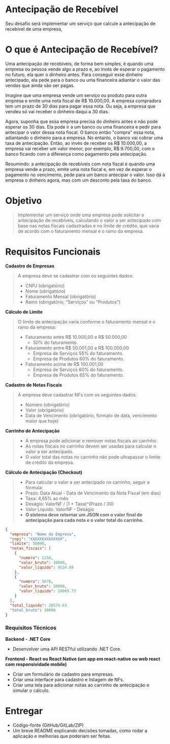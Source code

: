 # Antecipação de Recebível
Seu desafio será implementar um serviço que calcule a antecipação de recebível de uma empresa,

# O que é Antecipação de Recebível?
Uma antecipação de recebíveis, de forma bem simples, é quando uma empresa ou pessoa vende algo a prazo e, ao invés de esperar o pagamento no futuro, ela quer o dinheiro antes. Para conseguir esse dinheiro antecipado, ela pede para o banco ou uma financeira adiantar o valor das vendas que ainda vão ser pagas.

Imagine que uma empresa vende um serviço ou produto para outra empresa e emite uma nota fiscal de R$ 10.000,00. A empresa compradora tem um prazo de 30 dias para pagar essa nota. Ou seja, a empresa que vendeu só vai receber o dinheiro daqui a 30 dias.

Agora, suponha que essa empresa precisa do dinheiro antes e não pode esperar os 30 dias. Ela pode ir a um banco ou uma financeira e pedir para antecipar o valor dessa nota fiscal. O banco então "compra" essa nota, adiantando o dinheiro para a empresa. No entanto, o banco vai cobrar uma taxa de antecipação. Então, ao invés de receber os R$ 10.000,00, a empresa vai receber um valor menor, por exemplo, R$ 9.700,00, com o banco ficando com a diferença como pagamento pela antecipação.

Resumindo: a antecipação de recebíveis com nota fiscal é quando uma empresa vende a prazo, emite uma nota fiscal e, em vez de esperar o pagamento no vencimento, pede para um banco antecipar o valor. Isso dá à empresa o dinheiro agora, mas com um desconto pela taxa do banco.

# Objetivo
> Implementar um serviço onde uma empresa pode solicitar a antecipação de recebíveis, calculando o valor a ser antecipado com base nas notas fiscais cadastradas e no limite de crédito, que varia de acordo com o faturamento mensal e o ramo da empresa.

# Requisitos Funcionais

**Cadastro de Empresas**
> A empresa deve se cadastrar com os seguintes dados:
> - CNPJ (obrigatório)
> - Nome (obrigatório)
> - Faturamento Mensal (obrigatório)
> - Ramo (obrigatório, “Serviços” ou “Produtos”)

**Cálculo de Limite**
> O limite de antecipação varia conforme o faturamento mensal e o ramo da empresa:
> - Faturamento entre R$ 10.000,00 e R$ 50.000,00
>   - 50% do faturamento.
> - Faturamento entre R$ 50.001,00 e R$ 100.000,00
>   - Empresa de Serviços 55% do faturamento.
>   - Empresa de Produtos 60% do faturamento.
> - Faturamento acima de R$ 100.001,00
>   - Empresa de Serviços 60% do faturamento.
>   - Empresa de Produtos 65% do faturamento.

**Cadastro de Notas Fiscais**

> A empresa deve cadastrar NFs com os seguintes dados:
> - Número (obrigatório) 
> - Valor (obrigatório) 
> - Data de Vencimento (obrigatório, formato de data, vencimento maior que hoje)

**Carrinho de Antecipação**
> - A empresa pode adicionar e remover notas fiscais ao carrinho.
> - As notas fiscais no carrinho devem ser usadas para calcular o valor a ser antecipado.
> - O valor total das notas no carrinho não pode ultrapassar o limite de crédito da empresa.

**Cálculo de Antecipação (Checkout)**
> - Para calcular o valor a ser antecipado no carrinho, seguir a fórmula:
> - Prazo: Data Atual - Data de Vencimento da Nota Fiscal (em dias)
> - Taxa: 4,65% ao mês
> - Deságio: ValorNF / (1 + Taxa)^(Prazo / 30)
> - Valor Líquido: ValorNF - Deságio
> - **O sistema deve retornar um JSON com o valor final de antecipação para cada nota e o valor total do carrinho.**

``` json
{
  "empresa": "Nome da Empresa",
  "cnpj": "XXXXXXXXXXXXXX",
  "limite": 50000,
  "notas_fiscais": [
    {
      "numero": 1234,
      "valor_bruto": 10000,
      "valor_liquido": 9534.88
    },
    {
      "numero": 5678,
      "valor_bruto": 20000,
      "valor_liquido": 19069.75
    }
  ],
  "total_liquido": 28574.63
  "total_bruto": 30000
}
```
### Requisitos Técnicos

**Backend - .NET Core**
- Desenvolver uma API RESTful utilizando .NET Core.

**Frontend - React ou React Native (um app em react-native ou web react com responsividade mobile)**
- Criar um formulário de cadastro para empresas.
- Criar uma interface para cadastro e listagem de NFs.
- Criar uma tela para adicionar notas ao carrinho de antecipação e simular o cálculo.

# Entregar
- Código-fonte (GitHub/GitLab/ZIP)
- Um breve README explicando decisões tomadas, como rodar a aplicação e melhorias que poderiam ser feitas.
